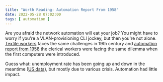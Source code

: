 ```yaml
---
title: "Worth Reading: Automation Report From 1958"
date: 2022-05-28 07:02:00
tags: [ automation ]
---
```

Are you afraid the network automation will eat your job? You might have to worry if you're a VLAN-provisioning CLI jockey, but then you're not alone. [Textile workers](https://en.wikipedia.org/wiki/Luddite) faces the same challenges in 19th century and [automation report from 1958](https://economistwritingeveryday.com/2022/05/07/automation-report-from-1958/) the clerical workers were facing the same dilemma when the first computers were introduced.

Guess what: unemployment rate has been going up and down in the meantime ([US data](https://www.thebalance.com/unemployment-rate-by-year-3305506)), but mostly due to various crisis. Automation had little impact.
